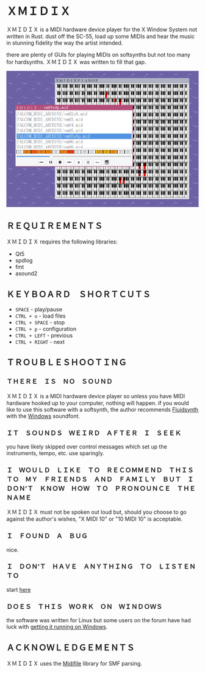 ＸＭＩＤＩＸ
=========
ＸＭＩＤＩＸ is a MIDI hardware device player for the X Window System not written in Rust.
dust off the SC-55, load up some MIDIs and hear the music in stunning fidelity the way the artist intended.

there are plenty of GUIs for playing MIDIs on softsynths but not too many for hardsynths.
ＸＭＩＤＩＸ was written to fill that gap.

![ＳＣＲＥＥＮＳＨＯＴ](./resources/shot.png)

## ＲＥＱＵＩＲＥＭＥＮＴＳ
ＸＭＩＤＩＸ requires the following libraries:
 * Qt5
 * spdlog
 * fmt
 * asound2

## ＫＥＹＢＯＡＲＤ　ＳＨＯＲＴＣＵＴＳ
 * `SPACE` - play/pause
 * `CTRL + o` - load files
 * `CTRL + SPACE` - stop
 * `CTRL + p` - configuration
 * `CTRL + LEFT` - previous
 * `CTRL + RIGHT` - next

## ＴＲＯＵＢＬＥＳＨＯＯＴＩＮＧ
### ＴＨＥＲＥ　ＩＳ　ＮＯ　ＳＯＵＮＤ
ＸＭＩＤＩＸ is a MIDI hardware device player so unless you have MIDI hardware
hooked up to your computer, nothing will happen. if you would like to use this
software with a softsynth, the author recommends [Fluidsynth](https://github.com/FluidSynth/fluidsynth)
with the [Windows](https://musical-artifacts.com/artifacts/713) soundfont.

### ＩＴ　ＳＯＵＮＤＳ　ＷＥＩＲＤ　ＡＦＴＥＲ　Ｉ　ＳＥＥＫ
you have likely skipped over control messages which set up the instruments, tempo, etc.
use sparingly.

### Ｉ　ＷＯＵＬＤ　ＬＩＫＥ　ＴＯ　ＲＥＣＯＭＭＥＮＤ　ＴＨＩＳ　ＴＯ　ＭＹ　ＦＲＩＥＮＤＳ　ＡＮＤ　ＦＡＭＩＬＹ　ＢＵＴ　Ｉ　ＤＯＮ’Ｔ　ＫＮＯＷ　ＨＯＷ　ＴＯ　ＰＲＯＮＯＵＮＣＥ　ＴＨＥ　ＮＡＭＥ
ＸＭＩＤＩＸ must not be spoken out loud but, should you choose to go against the author's wishes,
"X MIDI 10" or "10 MIDI 10" is acceptable.

### Ｉ　ＦＯＵＮＤ　Ａ　ＢＵＧ
nice.

### Ｉ　ＤＯＮ’Ｔ　ＨＡＶＥ　ＡＮＹＴＨＩＮＧ　ＴＯ　ＬＩＳＴＥＮ　ＴＯ
start [here](https://archive.org/details/FALCOM_MIDI)

### ＤＯＥＳ　ＴＨＩＳ　ＷＯＲＫ　ＯＮ　ＷＩＮＤＯＷＳ
the software was written for Linux but some users on the forum
have had luck with [getting it running on Windows](https://goatse.cx/).

## ＡＣＫＮＯＷＬＥＤＧＥＭＥＮＴＳ
ＸＭＩＤＩＸ uses the [Midifile](https://github.com/craigsapp/midifile) library for SMF parsing.
